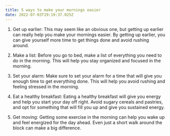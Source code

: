 ```yaml
---
title: 5 ways to make your mornings easier
date: 2022-07-03T19:19:37.025Z
---
```


1. Get up earlier: This may seem like an obvious one, but getting up earlier can really help you make your mornings easier. By getting up earlier, you can give yourself more time to get things done and avoid rushing around.

2. Make a list: Before you go to bed, make a list of everything you need to do in the morning. This will help you stay organized and focused in the morning.

3. Set your alarm: Make sure to set your alarm for a time that will give you enough time to get everything done. This will help you avoid rushing and feeling stressed in the morning.

4. Eat a healthy breakfast: Eating a healthy breakfast will give you energy and help you start your day off right. Avoid sugary cereals and pastries, and opt for something that will fill you up and give you sustained energy.

5. Get moving: Getting some exercise in the morning can help you wake up and feel energized for the day ahead. Even just a short walk around the block can make a big difference.

